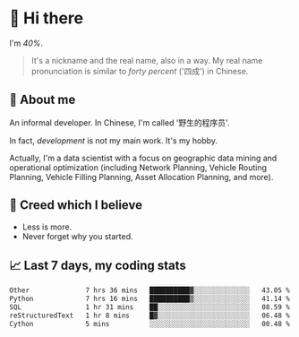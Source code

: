 # 👋 Hi there

I'm *40%*.

> It's a nickname and the real name, also in a way.
> My real name pronunciation is similar to *forty percent* ('四成') in Chinese.

## :speech_balloon: About me

An informal developer. In Chinese, I'm called '野生的程序员'.

In fact, _development_ is not my main work. It's my hobby.

Actually, I'm a data scientist with a focus on geographic data mining and operational optimization (including Network Planning, Vehicle Routing Planning, Vehicle Filling Planning, Asset Allocation Planning, and more).

## :see_no_evil: Creed which I believe

- Less is more.
- Never forget why you started.

## :chart_with_upwards_trend: Last 7 days, my coding stats

<!--START_SECTION:waka-->

```txt
Other              7 hrs 36 mins   ██████████▓░░░░░░░░░░░░░░   43.05 %
Python             7 hrs 16 mins   ██████████▒░░░░░░░░░░░░░░   41.14 %
SQL                1 hr 31 mins    ██░░░░░░░░░░░░░░░░░░░░░░░   08.59 %
reStructuredText   1 hr 8 mins     █▓░░░░░░░░░░░░░░░░░░░░░░░   06.48 %
Cython             5 mins          ░░░░░░░░░░░░░░░░░░░░░░░░░   00.48 %
```

<!--END_SECTION:waka-->
